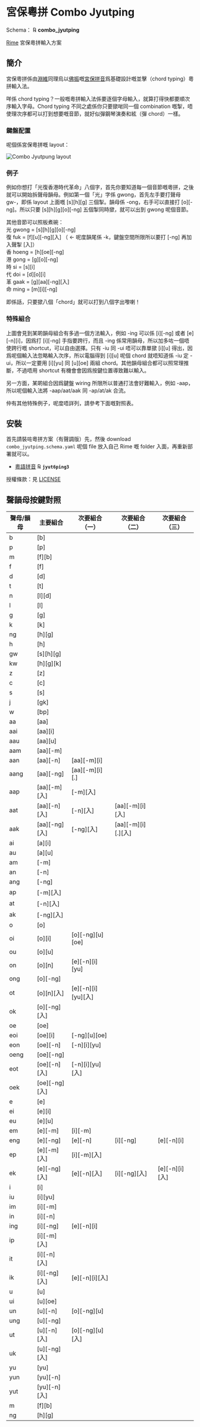 # 宮保粵拼 Combo Jyutping

Schema： ℞ **combo_jyutping**

[Rime](https://rime.im) 宮保粵拼輸入方案

## 簡介

宮保粵拼係由[淵維](https://github.com/vatnid)同理烏以[佛振](https://github.com/lotem)嘅[宮保拼音](https://github.com/rime/home/wiki/ComboPinyin)爲基礎設計嘅並擊（chord typing）粵拼輸入法。

咩係 chord typing？一般嘅粵拼輸入法係要逐個字母輸入，就算打得快都要順次序輸入字母。Chord typing 不同之處係你只要撳啱同一個 combination 嘅掣，唔使理次序都可以打到想要嘅音節，就好似彈鋼琴演奏和絃（彈 chord）一樣。

### 鍵盤配置

呢個係宮保粵拼嘅 layout：

![Combo Jyutpung layout](https://github.com/vatnid/combo_jyutping/blob/master/layout.png "宮保粵拼 layout")

### 例子

例如你想打「光復香港時代革命」八個字，首先你要知道每一個音節嘅粵拼，之後就可以開始拆聲母韻母。例如第一個「光」字係 gwong，首先左手要打聲母 gw-，即係 layout 上面嘅 [s][h][g] 三個掣。韻母係 -ong，右手可以直接打 [o][-ng]。所以只要 [s][h][g][o][-ng] 五個掣同時撳，就可以出到 gwong 呢個音節。

其他音節可以照板煮碗：  
光 gwong = [s][h][g][o][-ng]  
復 fuk = [f][u][-ng][入] （ ← 呢度韻尾係 -k，鍵盤空間所限所以要打 [-ng] 再加入聲掣 [入]）  
香 hoeng = [h][oe][-ng]  
港 gong = [g][o][-ng]  
時 si = [s][i]  
代 doi = [d][o][i]  
革 gaak = [g][aa][-ng][入]  
命 ming = [m][i][-ng]  

即係話，只要撳八個「chord」就可以打到八個字出嚟喇！

### 特殊組合

上圖會見到某啲韻母組合有多過一個方法輸入，例如 -ing 可以係 [i][-ng] 或者 [e][-n][i]，因爲打 [i][-ng] 手指要跨行，而且 -ing 係常用韻母，所以加多咗一個唔使跨行嘅 shortcut，可以自由選擇。只有 -iu 同 -ui 唔可以靠單撳 [i][u] 得出，因爲呢個輸入法忽略輸入次序，所以電腦得到 [i][u] 呢個 chord 就唔知道係 -iu 定 -ui，所以一定要用 [i][yu] 同 [u][oe] 兩組 chord。其他韻母組合都可以照常理推斷，不過唔用 shortcut 有機會會因爲按鍵位置導致難以輸入。

另一方面，某啲組合因爲鍵盤 wiring 所限所以普通打法會好難輸入，例如 -aap，所以呢個輸入法將 -aap/aat/aak 同 -ap/at/ak 合流。

仲有其他特殊例子，呢度唔詳列，請參考下面嘅對照表。

## 安裝

首先請裝咗粵拼方案（有聲調版）先，然後 download `combo_jyutping.schema.yaml` 呢個 file 放入自己 Rime 嘅 folder 入面，再重新部署就可以。

  - [粵語拼音](https://github.com/rime/rime-cantonese) ℞ **`jyut6ping3`**

授權條款：見 [LICENSE](LICENSE)

## 聲韻母按鍵對照

|聲母/韻母|主要組合|次要組合（一）|次要組合（二）|次要組合（三）|
|--------|------|------------|-----------|------------|
|b|[b]||||
|p|[p]||||
|m|[f][b]||||
|f|[f]||||
|d|[d]||||
|t|[t]||||
|n|[l][d]||||
|l|[l]||||
|g|[g]||||
|k|[k]||||
|ng|[h][g]||||
|h|[h]||||
|gw|[s][h][g]||||
|kw|[h][g][k]||||
|z|[z]||||
|c|[c]||||
|s|[s]||||
|j|[gk]||||
|w|[bp]||||
|aa|[aa]||||
|aai|[aa][i]||||
|aau|[aa][u]||||
|aam|[aa][-m]||||
|aan|[aa][-n]|[aa][-m][i]|||
|aang|[aa][-ng]|[aa][-m][i][.]|||
|aap|[aa][-m][入]|[-m][入]|||
|aat|[aa][-n][入]|[-n][入]|[aa][-m][i][入]||
|aak|[aa][-ng][入]|[-ng][入]|[aa][-m][i][.][入]||
|ai|[a][i]||||
|au|[a][u]||||
|am|[-m]||||
|an|[-n]||||
|ang|[-ng]||||
|ap|[-m][入]||||
|at|[-n][入]||||
|ak|[-ng][入]||||
|o|[o]||||
|oi|[o][i]|[o][-ng][u][oe]|||
|ou|[o][u]||||
|on|[o][n]|[e][-n][i][yu]|||
|ong|[o][-ng]||||
|ot|[o][n][入]|[e][-n][i][yu][入]|||
|ok|[o][-ng][入]||||
|oe|[oe]||||
|eoi|[oe][i]|[-ng][u][oe]|||
|eon|[oe][-n]|[-n][i][yu]|||
|oeng|[oe][-ng]||||
|eot|[oe][-n][入]|[-n][i][yu][入]|||
|oek|[oe][-ng][入]||||
|e|[e]||||
|ei|[e][i]||||
|eu|[e][u]||||
|em|[e][-m]|[i][-m]|||
|eng|[e][-ng]|[e][-n]|[i][-ng]|[e][-n][i]|
|ep|[e][-m][入]|[i][-m][入]|||
|ek|[e][-ng][入]|[e][-n][入]|[i][-ng][入]|[e][-n][i][入]|
|i|[i]||||
|iu|[i][yu]||||
|im|[i][-m]||||
|in|[i][-n]||||
|ing|[i][-ng]|[e][-n][i]|||
|ip|[i][-m][入]||||
|it|[i][-n][入]||||
|ik|[i][-ng][入]|[e][-n][i][入]|||
|u|[u]||||
|ui|[u][oe]||||
|un|[u][-n]|[o][-ng][u]|||
|ung|[u][-ng]||||
|ut|[u][-n][入]|[o][-ng][u][入]|||
|uk|[u][-ng][入]||||
|yu|[yu]||||
|yun|[yu][-n]||||
|yut|[yu][-n][入]||||
|m|[f][b]||||
|ng|[h][g]||||
